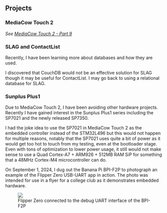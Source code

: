 

## Projects

### MediaCow Touch 2
*See [MediaCow Touch 2 - Part 9](../mct2_p9/)*

### SLAG and ContactList
Recently, I have been learning more about databases and how they are used. 

I discovered that CouchDB would not be an effective solution for SLAG though it may be useful for ContactList. I may go back to using a relational database for SLAG. 

### Sunplus Plus1
Due to MediaCow Touch 2, I have been avoiding other hardware projects. Recently I have gained interest in the Sunplus Plus1 series including the SP7021 and the newly released SP7350.

I had the joke idea to use the SP7021 in MediaCow Touch 2 as the embedded controller instead of the STM32L496 but this would not happen for multiple reasons, notably that the SP7021 uses quite a bit of power as it would get too hot to touch from my testing, even at the bootloader stage. Even with tons of optimization to lower power usage, it still would not make sense to use a Quad Cortex-A7 + ARM926 + 512MB RAM SiP for something that a 48MHz Cortex-M4 microcontroller can do.

On September 1, 2024, I dug out the Banana Pi BPI-F2P to photograph an example of the Flipper Zero USB-UART app in action. The photo was intended for use in a flyer for a college club as it demonstrates embedded hardware.

<figure>
    <image src="/static/pages/blog/wk36_2024/sp7021_flipper.webp">
    <figcaption>Flipper Zero connected to the debug UART interface of the BPI-F2P</figcaption>
</figure>
